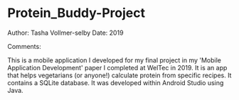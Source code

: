# Protein_Buddy-Project

Author: Tasha Vollmer-selby
Date:   2019

Comments:

This is a mobile application I developed for my final project in my 'Mobile Application Development' paper I completed at WelTec in 2019. 
It is an app that helps vegetarians (or anyone!) calculate protein from specific recipes. 
It contains a SQLite database. 
It was developed within Android Studio using Java.
